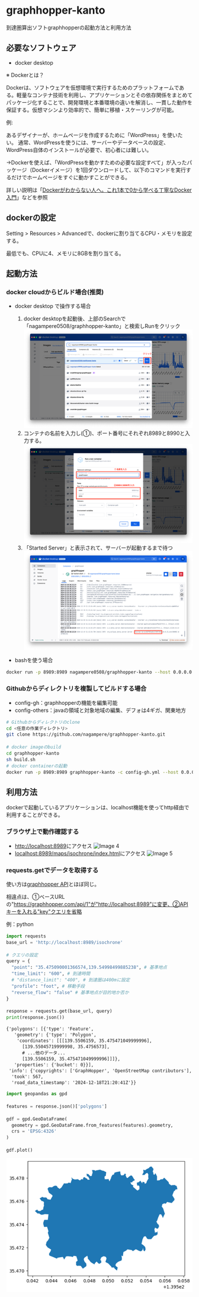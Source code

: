 # graphhopper-kanto

到達圏算出ソフトgraphhopperの起動方法と利用方法

## 必要なソフトウェア
- docker desktop

※ Dockerとは？

Dockerは、ソフトウェアを仮想環境で実行するためのプラットフォームである。軽量なコンテナ技術を利用し、アプリケーションとその依存関係をまとめてパッケージ化することで、開発環境と本番環境の違いを解消し、一貫した動作を保証する。仮想マシンより効率的で、簡単に移植・スケーリングが可能。

例:

あるデザイナーが、ホームページを作成するために「WordPress」を使いたい。
通常、WordPressを使うには、サーバーやデータベースの設定、WordPress自体のインストールが必要で、初心者には難しい。

→Dockerを使えば、「WordPressを動かすための必要な設定すべて」が入ったパッケージ（Dockerイメージ）を1回ダウンロードして、以下のコマンドを実行するだけでホームページをすぐに動かすことができる。

詳しい説明は「[Dockerがわからない人へ。これ1本で0から学べる丁寧なDocker入門](https://qiita.com/Sicut_study/items/4f301d000ecee98e78c9)」などを参照

## dockerの設定
Setting > Resources > Advancedで、dockerに割り当てるCPU・メモリを設定する。

最低でも、CPUに4、メモリに8GBを割り当てる。

## 起動方法
### docker cloudからビルド場合(推奨)

- docker desktop で操作する場合
  1. docker desktopを起動後、上部のSearchで「nagampere0508/graphhopper-kanto」と検索しRunをクリック
  ![Image 1](pic_docker_desktop_1.png)
  2. コンテナの名前を入力し(①)、ポート番号にそれぞれ8989と8990と入力する。
  ![Image 2](pic_docker_desktop_2.png)
  3. 「Started Server」と表示されて、サーバーが起動するまで待つ
  ![Image 3](pic_docker_desktop_3.png)

- bashを使う場合
```bash
docker run -p 8989:8989 nagampere0508/graphhopper-kanto --host 0.0.0.0
```

### Githubからディレクトリを複製してビルドする場合
- config-gh：graphhopperの機能を編集可能
- config-others：javaの領域と対象地域の編集、デフォは4ギガ、関東地方
```bash
# Githubからディレクトリのclone
cd <任意の作業ディレクトリ>
git clone https://github.com/nagampere/graphhopper-kanto.git

# docker imageのbuild
cd graphhopper-kanto
sh build.sh 
# docker containerの起動
docker run -p 8989:8989 graphhopper-kanto -c config-gh.yml --host 0.0.0.0
```

## 利用方法
dockerで起動しているアプリケーションは、localhost機能を使ってhttp経由で利用することができる。

### ブラウザ上で動作確認する
- [http://localhost:8989](http://localhost:8989)にアクセス
![Image 4](pic_test_1.png)
- [localhost:8989/maps/isochrone/index.html](localhost:8989/maps/isochrone/index.html)にアクセス
![Image 5](pic_test_2.png)

### requests.getでデータを取得する
使い方は[graphhopper API](https://docs.graphhopper.com)とほぼ同じ。

相違点は、①ベースURLの"https://graphhopper.com/api/1"が"http://localhost:8989"に変更、②APIキーを入れる"key"クエリを省略

例：python
``` python
import requests
base_url = 'http://localhost:8989/isochrone'

# クエリの設定
query = {
  "point": "35.475090001366574,139.54998499885238", # 基準地点
  "time_limit": "600", # 到達時間
  # "distance_limit": "400", # 到達圏は400mに設定
  "profile": "foot", # 移動手段
  "reverse_flow": "false" # 基準地点が目的地か否か
}

response = requests.get(base_url, query)
print(response.json())
```

```
{'polygons': [{'type': 'Feature',
   'geometry': {'type': 'Polygon',
    'coordinates': [[[139.5506159, 35.475471049999996],
      [139.55045719999998, 35.4756573],
      # ...他のデータ...
      [139.5506159, 35.475471049999996]]]},
   'properties': {'bucket': 0}}],
 'info': {'copyrights': ['GraphHopper', 'OpenStreetMap contributors'],
  'took': 567,
  'road_data_timestamp': '2024-12-18T21:20:41Z'}}
```

```python
import geopandas as gpd

features = response.json()['polygons']

gdf = gpd.GeoDataFrame(
  geometry = gpd.GeoDataFrame.from_features(features).geometry,
  crs = 'EPSG:4326'
)

gdf.plot()
```
![Image 6](pic_test_3.png)